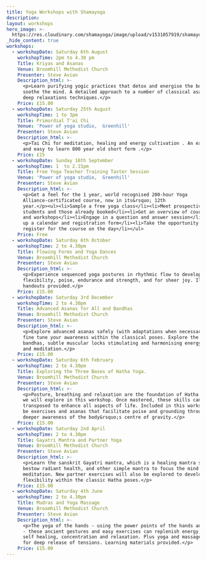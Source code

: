 ```yaml
---
title: Yoga Workshops with Shamayoga
description:
layout: workshops
hero_image: >-
  https://res.cloudinary.com/shamayoga/image/upload/v1531057919/shamayoga.org.uk/everything-yoga/yoga-workshops/7qGDZvwsYq-NMbnO4xBpM6QVuqg7kJ7B4jSfA3CcqI47KgQtKEkhnH2_3J0IImYM3QITi_Np4Zf-I95zFw_w1200-h380-n.jpg
_hide_content: true
workshops:
  - workshopDate: Saturday 6th August
    workshopTime: 2pm to 4.30 pm
    Title: Kriyas and Asanas
    Venue: Broomhill Methodist Church
    Presenter: Steve Avian
    Description_html: >-
      <p>Learn purifying yogic practices that detox and energise the body and
      soothe the mind. A detailed approach to a number of classical asanas and
      deep relaxations techniques.</p>
    Price: £15.00
  - workshopDate: Saturday 25th August
    workshopTime: 1 to 3pm
    Title: Primordial T'ai Chi
    Venue: 'Power of yoga studio,  Greenhill'
    Presenter: Steve Avian
    Description_html: >-
      <p>Tai Chi for meditation, healing and energy cultivation . An exquisite
      and easy to learn 800 year old short form .</p>
    Price: £15
  - workshopDate: Sunday 16th September
    workshopTime: 1  to 2.15pm
    Title: Free Yoga Teacher Training Taster Session
    Venue: 'Power of yoga studio,  Greenhill'
    Presenter: Steve Avian
    Description_html: >-
      <p>Get a feel for the 1 year, world recognised 200-hour Yoga
      Alliance-certificated course, now in its&rsquo; 12th
      year.</p><ul><li>Sample a free yoga class</li><li>Meet prospective
      students and those already booked</li><li>Get an overview of course topics
      and workshops</li><li>Engage in a question and answer session</li><li>Pick
      up a calendar and registration form</li><li>Take the opportunity to
      register for the course on the day</li></ul>
    Price: Free
  - workshopDate: Saturday 6th October
    workshopTime: 2 to 4.30pm
    Title: Flowing Forms and Yoga Dances
    Venue: Broomhill Methodist Church
    Presenter: Steve Avian
    Description_html: >-
      <p>Experience sequenced yoga postures in rhythmic flow to develop
      flexibility, poise, endurance and strength, and for sheer joy. Illustrated
      handouts provided.</p>
    Price: £15.00
  - workshopDate: Saturday 3rd December
    workshopTime: 2 to 4.30pm
    Title: Advanced Asanas for All and Bandhas
    Venue: Broomhill Methodist Church
    Presenter: Steve Avian
    Description_html: >-
      <p>Explore advanced asanas safely (with adaptations when necessary) and
      fine tune your awareness within the classical poses. Explore the three
      bandhas, subtle muscular locks stimulating and harmonising energy in asana
      and meditation.</p>
    Price: £15.00
  - workshopDate: Saturday 6th February
    workshopTime: 2 to 4.30pm
    Title: Exploring the Three Bases of Hatha Yoga.
    Venue: Broomhill Methodist Church
    Presenter: Steve Avian
    Description_html: >-
      <p>Posture, breathing and relaxation are the foundation of Hatha Yoga that
      we will explore in this workshop. Once mastered, these skills can be
      transposed to enhance all aspects of life. Included in this workshop will
      be exercises and asanas that facilitate poise and grounding through a
      deeper awareness of the body&rsquo;s centre of gravity.</p>
    Price: £15.00
  - workshopDate: Saturday 2nd April
    workshopTime: 2 to 4.30pm
    Title: Gayatri Mantra and Partner Yoga
    Venue: Broomhill Methodist Church
    Presenter: Steve Avian
    Description_html: >-
      <p>Learn the sanskrit Gayatri mantra, which is a healing mantra said to
      bestow radiant health, and other simple mantra to focus the mind for
      meditation. New partner exercises will also be explored to develop greater
      flexibility within the classic Hatha poses.</p>
    Price: £15.00
  - workshopDate: Saturday 4th June
    workshopTime: 2 to 4.30pm
    Title: Mudras and Yoga Massage
    Venue: Broomhill Methodist Church
    Presenter: Steve Avian
    Description_html: >-
      <p>The yoga of the hands - using the power points of the hands and fingers
      - these ancient gestures and easy exercises can replenish energy, promote
      self healing, concentration and relaxation. Plus yoga and massage combined
      for deep release of tensions. Learning materials provided.</p>
    Price: £15.00
---
```


